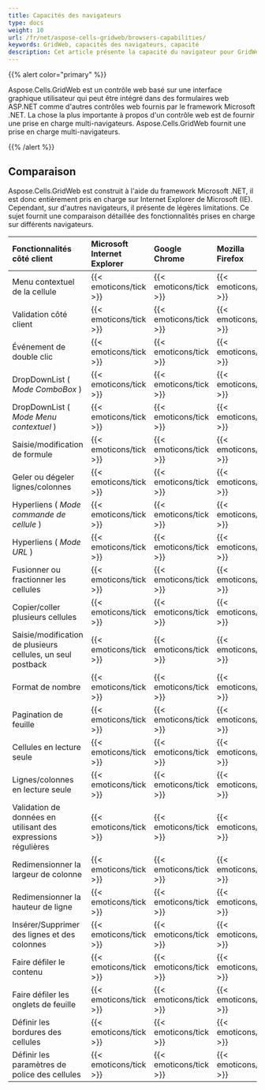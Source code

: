 ```yaml
---
title: Capacités des navigateurs
type: docs
weight: 10
url: /fr/net/aspose-cells-gridweb/browsers-capabilities/
keywords: GridWeb, capacités des navigateurs, capacité
description: Cet article présente la capacité du navigateur pour GridWeb.
---
```


{{% alert color="primary" %}} 

Aspose.Cells.GridWeb est un contrôle web basé sur une interface graphique utilisateur qui peut être intégré dans des formulaires web ASP.NET comme d'autres contrôles web fournis par le framework Microsoft .NET. La chose la plus importante à propos d'un contrôle web est de fournir une prise en charge multi-navigateurs. Aspose.Cells.GridWeb fournit une prise en charge multi-navigateurs.

{{% /alert %}} 
## **Comparaison**
Aspose.Cells.GridWeb est construit à l'aide du framework Microsoft .NET, il est donc entièrement pris en charge sur Internet Explorer de Microsoft (IE). Cependant, sur d'autres navigateurs, il présente de légères limitations. Ce sujet fournit une comparaison détaillée des fonctionnalités prises en charge sur différents navigateurs.

|**Fonctionnalités côté client** |**Microsoft Internet Explorer** |**Google Chrome** |**Mozilla Firefox** |**Opera** |
| :- | :- | :- | :- | :- |
|Menu contextuel de la cellule |{{< emoticons/tick >}}|{{< emoticons/tick >}}|{{< emoticons/tick >}}|{{< emoticons/tick >}}|
|Validation côté client |{{< emoticons/tick >}}|{{< emoticons/tick >}}|{{< emoticons/tick >}}|{{< emoticons/tick >}}|
|Événement de double clic |{{< emoticons/tick >}}|{{< emoticons/tick >}}|{{< emoticons/tick >}}|{{< emoticons/tick >}}|
|DropDownList ( *Mode ComboBox* ) |{{< emoticons/tick >}}|{{< emoticons/tick >}}|{{< emoticons/tick >}}|{{< emoticons/tick >}}|
|DropDownList ( *Mode Menu contextuel* ) |{{< emoticons/tick >}}|{{< emoticons/tick >}}|{{< emoticons/tick >}}|{{< emoticons/tick >}}|
|Saisie/modification de formule |{{< emoticons/tick >}}|{{< emoticons/tick >}}|{{< emoticons/tick >}}|{{< emoticons/tick >}}|
|Geler ou dégeler lignes/colonnes |{{< emoticons/tick >}}|{{< emoticons/tick >}}|{{< emoticons/tick >}}|{{< emoticons/tick >}}|
|Hyperliens ( *Mode commande de cellule* ) |{{< emoticons/tick >}}|{{< emoticons/tick >}}|{{< emoticons/tick >}}|{{< emoticons/tick >}}|
|Hyperliens ( *Mode URL* ) |{{< emoticons/tick >}}|{{< emoticons/tick >}}|{{< emoticons/tick >}}|{{< emoticons/tick >}}|
|Fusionner ou fractionner les cellules |{{< emoticons/tick >}}|{{< emoticons/tick >}}|{{< emoticons/tick >}}|{{< emoticons/tick >}}|
|Copier/coller plusieurs cellules |{{< emoticons/tick >}}|{{< emoticons/tick >}}|{{< emoticons/tick >}}|{{< emoticons/tick >}}|
|Saisie/modification de plusieurs cellules, un seul postback |{{< emoticons/tick >}}|{{< emoticons/tick >}}|{{< emoticons/tick >}}|{{< emoticons/tick >}}|
|Format de nombre |{{< emoticons/tick >}}|{{< emoticons/tick >}}|{{< emoticons/tick >}}|{{< emoticons/tick >}}|
|Pagination de feuille |{{< emoticons/tick >}}|{{< emoticons/tick >}}|{{< emoticons/tick >}}|{{< emoticons/tick >}}|
|Cellules en lecture seule |{{< emoticons/tick >}}|{{< emoticons/tick >}}|{{< emoticons/tick >}}|{{< emoticons/tick >}}|
|Lignes/colonnes en lecture seule |{{< emoticons/tick >}}|{{< emoticons/tick >}}|{{< emoticons/tick >}}|{{< emoticons/tick >}}|
|Validation de données en utilisant des expressions régulières |{{< emoticons/tick >}}|{{< emoticons/tick >}}|{{< emoticons/tick >}}|{{< emoticons/tick >}}|
|Redimensionner la largeur de colonne |{{< emoticons/tick >}}|{{< emoticons/tick >}}|{{< emoticons/tick >}}|{{< emoticons/tick >}}|
|Redimensionner la hauteur de ligne |{{< emoticons/tick >}}|{{< emoticons/tick >}}|{{< emoticons/tick >}}|{{< emoticons/tick >}}|
|Insérer/Supprimer des lignes et des colonnes |{{< emoticons/tick >}}|{{< emoticons/tick >}}|{{< emoticons/tick >}}|{{< emoticons/tick >}}|
|Faire défiler le contenu |{{< emoticons/tick >}}|{{< emoticons/tick >}}|{{< emoticons/tick >}}|{{< emoticons/tick >}}|
|Faire défiler les onglets de feuille |{{< emoticons/tick >}}|{{< emoticons/tick >}}|{{< emoticons/tick >}}|{{< emoticons/tick >}}|
|Définir les bordures des cellules |{{< emoticons/tick >}}|{{< emoticons/tick >}}|{{< emoticons/tick >}}|{{< emoticons/tick >}}|
|Définir les paramètres de police des cellules |{{< emoticons/tick >}}|{{< emoticons/tick >}}|{{< emoticons/tick >}}|{{< emoticons/tick >}}|

